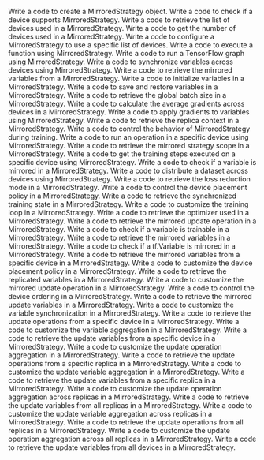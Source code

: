 Write a code to create a MirroredStrategy object.
Write a code to check if a device supports MirroredStrategy.
Write a code to retrieve the list of devices used in a MirroredStrategy.
Write a code to get the number of devices used in a MirroredStrategy.
Write a code to configure a MirroredStrategy to use a specific list of devices.
Write a code to execute a function using MirroredStrategy.
Write a code to run a TensorFlow graph using MirroredStrategy.
Write a code to synchronize variables across devices using MirroredStrategy.
Write a code to retrieve the mirrored variables from a MirroredStrategy.
Write a code to initialize variables in a MirroredStrategy.
Write a code to save and restore variables in a MirroredStrategy.
Write a code to retrieve the global batch size in a MirroredStrategy.
Write a code to calculate the average gradients across devices in a MirroredStrategy.
Write a code to apply gradients to variables using MirroredStrategy.
Write a code to retrieve the replica context in a MirroredStrategy.
Write a code to control the behavior of MirroredStrategy during training.
Write a code to run an operation in a specific device using MirroredStrategy.
Write a code to retrieve the mirrored strategy scope in a MirroredStrategy.
Write a code to get the training steps executed on a specific device using MirroredStrategy.
Write a code to check if a variable is mirrored in a MirroredStrategy.
Write a code to distribute a dataset across devices using MirroredStrategy.
Write a code to retrieve the loss reduction mode in a MirroredStrategy.
Write a code to control the device placement policy in a MirroredStrategy.
Write a code to retrieve the synchronized training state in a MirroredStrategy.
Write a code to customize the training loop in a MirroredStrategy.
Write a code to retrieve the optimizer used in a MirroredStrategy.
Write a code to retrieve the mirrored update operation in a MirroredStrategy.
Write a code to check if a variable is trainable in a MirroredStrategy.
Write a code to retrieve the mirrored variables in a MirroredStrategy.
Write a code to check if a tf.Variable is mirrored in a MirroredStrategy.
Write a code to retrieve the mirrored variables from a specific device in a MirroredStrategy.
Write a code to customize the device placement policy in a MirroredStrategy.
Write a code to retrieve the replicated variables in a MirroredStrategy.
Write a code to customize the mirrored update operation in a MirroredStrategy.
Write a code to control the device ordering in a MirroredStrategy.
Write a code to retrieve the mirrored update variables in a MirroredStrategy.
Write a code to customize the variable synchronization in a MirroredStrategy.
Write a code to retrieve the update operations from a specific device in a MirroredStrategy.
Write a code to customize the variable aggregation in a MirroredStrategy.
Write a code to retrieve the update variables from a specific device in a MirroredStrategy.
Write a code to customize the update operation aggregation in a MirroredStrategy.
Write a code to retrieve the update operations from a specific replica in a MirroredStrategy.
Write a code to customize the update variable aggregation in a MirroredStrategy.
Write a code to retrieve the update variables from a specific replica in a MirroredStrategy.
Write a code to customize the update operation aggregation across replicas in a MirroredStrategy.
Write a code to retrieve the update variables from all replicas in a MirroredStrategy.
Write a code to customize the update variable aggregation across replicas in a MirroredStrategy.
Write a code to retrieve the update operations from all replicas in a MirroredStrategy.
Write a code to customize the update operation aggregation across all replicas in a MirroredStrategy.
Write a code to retrieve the update variables from all devices in a MirroredStrategy.